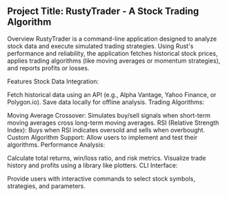 ## Project Title: RustyTrader - A Stock Trading Algorithm
Overview
RustyTrader is a command-line application designed to analyze stock data and execute simulated trading strategies. Using Rust's performance and reliability, the application fetches historical stock prices, applies trading algorithms (like moving averages or momentum strategies), and reports profits or losses.

Features
Stock Data Integration:

Fetch historical data using an API (e.g., Alpha Vantage, Yahoo Finance, or Polygon.io).
Save data locally for offline analysis.
Trading Algorithms:

Moving Average Crossover: Simulates buy/sell signals when short-term moving averages cross long-term moving averages.
RSI (Relative Strength Index): Buys when RSI indicates oversold and sells when overbought.
Custom Algorithm Support: Allow users to implement and test their algorithms.
Performance Analysis:

Calculate total returns, win/loss ratio, and risk metrics.
Visualize trade history and profits using a library like plotters.
CLI Interface:

Provide users with interactive commands to select stock symbols, strategies, and parameters.
